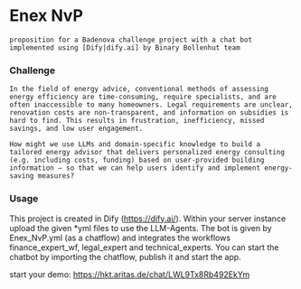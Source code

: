 # Enex NvP
`proposition for a Badenova challenge project with a chat bot implemented using [Dify|dify.ai] by Binary Bollenhut team`

### Challenge
```
In the field of energy advice, conventional methods of assessing energy efficiency are time-consuming, require specialists, and are often inaccessible to many homeowners. Legal requirements are unclear, renovation costs are non-transparent, and information on subsidies is hard to find. This results in frustration, inefficiency, missed savings, and low user engagement.

How might we use LLMs and domain-specific knowledge to build a tailored energy advisor that delivers personalized energy consulting (e.g. including costs, funding) based on user-provided building information – so that we can help users identify and implement energy-saving measures?
```

### Usage
This project is created in Dify (https://dify.ai/).
Within your server instance upload the given *yml files to use the LLM-Agents.
The bot is given by Enex_NvP.yml (as a chatflow) and integrates the workflows 
finance_expert_wf, legal_expert and technical_experts. 
You can start the chatbot by importing the chatflow, publish it and start the app.

start your demo: https://hkt.aritas.de/chat/LWL9Tx8Rb492EkYm